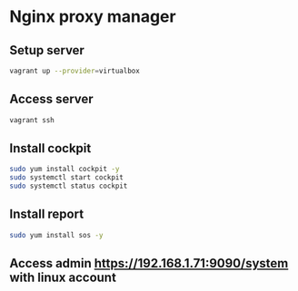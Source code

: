 # Nginx proxy manager

## Setup server
```bash
vagrant up --provider=virtualbox
```

## Access server
```bash
vagrant ssh
```

## Install cockpit
```bash
sudo yum install cockpit -y
sudo systemctl start cockpit
sudo systemctl status cockpit
```

## Install report
```bash
sudo yum install sos -y
```

## Access admin https://192.168.1.71:9090/system with linux account